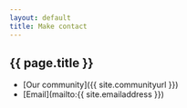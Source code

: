 ```yaml
---
layout: default
title: Make contact
---
```


## <i class="fa fa-phone-square"></i> <i class="fa fa-angle-right"></i> {{ page.title }}

* [Our community]({{ site.communityurl }})
* [Email](mailto:{{ site.emailaddress }})
